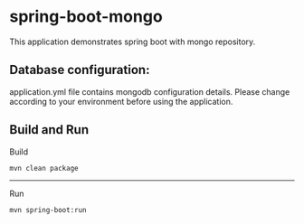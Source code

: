 # spring-boot-mongo

This application demonstrates spring boot with mongo repository.

## Database configuration:
application.yml file contains mongodb configuration details. Please change according to your environment before using the application.


## Build and Run

Build

`mvn clean package`

-------------------------------------
Run

`mvn spring-boot:run`
